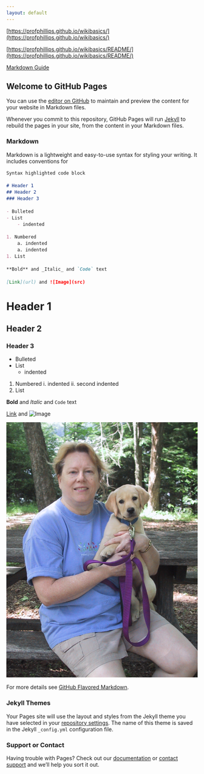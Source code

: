 ```yaml
---
layout: default
---
```


[https://profphillips.github.io/wikibasics/](https://profphillips.github.io/wikibasics/)

[https://profphillips.github.io/wikibasics/README/](https://profphillips.github.io/wikibasics/README/)

[Markdown Guide](https://guides.github.com/features/mastering-markdown/)

## Welcome to GitHub Pages

You can use the [editor on GitHub](https://github.com/profphillips/wikibasics/edit/master/README.md) to maintain and preview the content for your website in Markdown files.

Whenever you commit to this repository, GitHub Pages will run [Jekyll](https://jekyllrb.com/) to rebuild the pages in your site, from the content in your Markdown files.

### Markdown

Markdown is a lightweight and easy-to-use syntax for styling your writing. It includes conventions for

```markdown
Syntax highlighted code block

# Header 1
## Header 2
### Header 3

- Bulleted
- List
    - indented

1. Numbered
    a. indented
    a. indented
1. List

**Bold** and _Italic_ and `Code` text

[Link](url) and ![Image](src)
```

# Header 1

## Header 2

### Header 3

- Bulleted
- List
    - indented

1. Numbered
    i. indented
    ii. second indented
2. List

**Bold** and _Italic_ and `Code` text

[Link](url) and ![Image](src)

![doggy](/images/doggy1.jpg)

For more details see [GitHub Flavored Markdown](https://guides.github.com/features/mastering-markdown/).

### Jekyll Themes

Your Pages site will use the layout and styles from the Jekyll theme you have selected in your [repository settings](https://github.com/profphillips/wikibasics/settings). The name of this theme is saved in the Jekyll `_config.yml` configuration file.

### Support or Contact

Having trouble with Pages? Check out our [documentation](https://help.github.com/categories/github-pages-basics/) or [contact support](https://github.com/contact) and we’ll help you sort it out.
